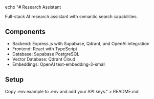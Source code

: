 echo "# Research Assistant

Full-stack AI research assistant with semantic search capabilities.

## Components
- Backend: Express.js with Supabase, Qdrant, and OpenAI integration
- Frontend: React with TypeScript
- Database: Supabase PostgreSQL
- Vector Database: Qdrant Cloud
- Embeddings: OpenAI text-embedding-3-small

## Setup
Copy .env.example to .env and add your API keys." > README.md
